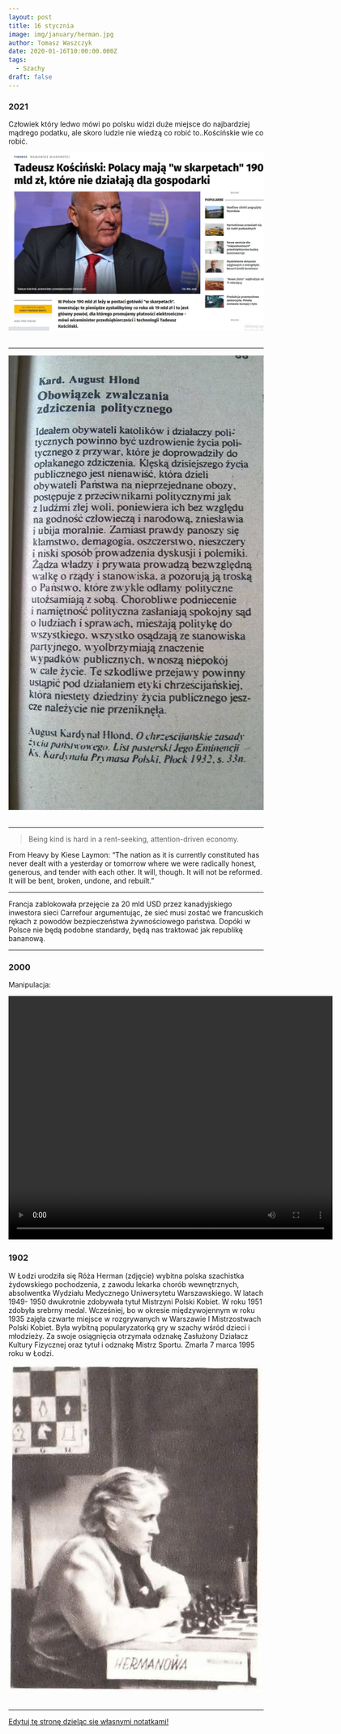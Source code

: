```yaml
---
layout: post
title: 16 stycznia
image: img/january/herman.jpg
author: Tomasz Waszczyk
date: 2020-01-16T10:00:00.000Z
tags:
  - Szachy
draft: false
---
```


### 2021

Człowiek który ledwo mówi po polsku widzi duże miejsce do najbardziej mądrego podatku, ale skoro ludzie nie wiedzą co robić to..Kościńskie wie co robić.

<img src="./img/january/koscinski.jpeg"><br><br>

---

<img src="./img/january/zdziczeniepolityczne.jpeg"><br><br>

---

> Being kind is hard in a rent-seeking, attention-driven economy.

From Heavy by Kiese Laymon: “The nation as it is currently constituted has never dealt with a yesterday or tomorrow where we were radically honest, generous, and tender with each other. It will, though. It will not be reformed. It will be bent, broken, undone, and rebuilt.”

---

Francja zablokowała przejęcie za 20 mld USD przez kanadyjskiego inwestora sieci Carrefour argumentując, że sieć musi zostać we francuskich rękach z powodów bezpieczeństwa żywnościowego państwa. Dopóki w Polsce nie będą podobne standardy, będą nas traktować jak republikę bananową.

---

### 2000

Manipulacja:

<video width="640" height="480" controls>
  <source src="./movies/january/janowski.mp4" type="video/mp4">
Your browser does not support the video tag.
</video>

### 1902

W Łodzi urodziła się Róża Herman (zdjęcie) wybitna polska szachistka żydowskiego pochodzenia, z zawodu lekarka chorób wewnętrznych, absolwentka Wydziału Medycznego Uniwersytetu Warszawskiego.
W latach 1949- 1950 dwukrotnie zdobywała tytuł Mistrzyni Polski Kobiet. W roku 1951 zdobyła srebrny medal. Wcześniej, bo w okresie międzywojennym w roku 1935 zajęła czwarte miejsce w rozgrywanych w Warszawie I Mistrzostwach Polski Kobiet. Była wybitną popularyzatorką gry w szachy wśród dzieci i młodzieży. Za swoje osiągnięcia otrzymała odznakę Zasłużony Działacz Kultury Fizycznej oraz tytuł i odznakę Mistrz Sportu.
Zmarła 7 marca 1995 roku w Łodzi.

<img src="./img/january/herman.jpg"/><br><br>

---

<a href="https://github.com/TomaszWaszczyk/historia.waszczyk.com/edit/master/src/content/january-16.md" target="_blank">Edytuj tę stronę dzieląc się własnymi notatkami!</a>
